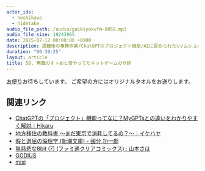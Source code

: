 ```yaml
---
actor_ids:
  - hoshikawa
  - hidetake
audio_file_path: /audio/gaikiyokufm-0058.mp3
audio_file_size: 19243965
date: 2025-07-12 00:00:00 +0900
description: 退職後の事務作業/ChatGPTのプロジェクト機能/AIに褒められたい/ムショハラ/ビジネス無職/無慈悲な8bit/ガディウス/ISDN/mixiについて話しました。
duration: "00:39:25"
layout: article
title: 58. 無職のすゝめと昔やってたネットゲームのサ終
---
```


[お便り](https://forms.gle/qherFuKhZCPWPRcL6)お待ちしています。
ご希望の方にはオリジナルタオルをお送りします。

## 関連リンク
- [ChatGPTの「プロジェクト」機能ってなに？MyGPTsとの違いをわかりやすく解説｜Hikaru](https://note.com/hikaruai/n/n2b014e662ddc)
- [地方移住の教科書 〜まだ東京で消耗してるの？〜｜イケハヤ](https://note.com/ihayato/n/n0b5a42df372d)
- [暇と退屈の倫理学 (新潮文庫) - 國分 功一郎](https://www.amazon.co.jp/%E6%9A%87%E3%81%A8%E9%80%80%E5%B1%88%E3%81%AE%E5%80%AB%E7%90%86%E5%AD%A6-%E6%96%B0%E6%BD%AE%E6%96%87%E5%BA%AB-%E5%9C%8B%E5%88%86-%E5%8A%9F%E4%B8%80%E9%83%8E/dp/4101035415)
- [無慈悲な8bit (7) (ファミ通クリアコミックス) : 山本さほ](https://www.amazon.co.jp/%E7%84%A1%E6%85%88%E6%82%B2%E3%81%AA8bit-7-%E3%83%95%E3%82%A1%E3%83%9F%E9%80%9A%E3%82%AF%E3%83%AA%E3%82%A2%E3%82%B3%E3%83%9F%E3%83%83%E3%82%AF%E3%82%B9-%E5%B1%B1%E6%9C%AC%E3%81%95%E3%81%BB/dp/4047337943/ref=rw_dp_pbnx_fo_thb_7)
- [GODIUS](https://godius.lionsfilm.co.jp/)
- [mixi](https://mixi.jp/)
